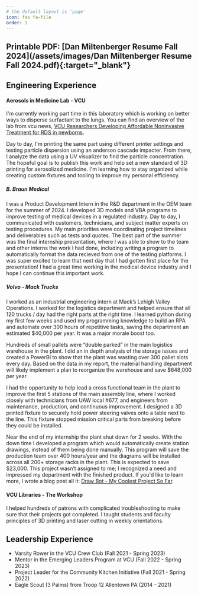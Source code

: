 ```yaml
---
# the default layout is 'page'
icon: fas fa-file
order: 1
---
```


## Printable PDF: [Dan Miltenberger Resume Fall 2024](/assets/images/Dan Miltenberger Resume Fall 2024.pdf){:target="_blank"}  


## Engineering Experience
#### Aerosols in Medicine Lab - VCU
I'm currently working part time in this laboratory which is working on better ways to disperse surfactant to the lungs. You can find an overview of the lab from vcu news,  [VCU Researchers Developing Affordable Noninvasive Treatment for RDS in newborns](https://news.vcu.edu/article/2023/08/vcu-researchers-developing-affordable-noninvasive-treatment-for-rds-in-newborns).

Day to day, I'm printing the same part using different printer settings and testing particle dispersion using an anderson cascade impacter. From there, I analyze the data using a UV visualizer to find the particle concentration. The hopeful goal is to publish this work and help set a new standard of 3D printing for aerosolized medicine. I'm learning how to stay organized while creating custom fixtures and tooling to improve my personal efficiency.

##### B. Braun Medical
I was a Product Development Intern in the R&D department in the OEM team for the summer of 2024.  I developed 3D models and VBA programs to improve testing of medical devices in a regulated industry. Day to day, I communicated with customers, technicians, and subject matter experts on testing procedures. My main priorities were coordinating project timelines and deliverables such as tests and quotes. The best part of the summer was the final internship presentation, where I was able to show to the team and other interns the work I had done, including writing a program to automatically format the data recieved from one of the testing platforms. I was super excited to learn that next day that I had gotten first place for the presentation! I had a great time working in the medical device industry and I hope I can continue this important work. 

##### Volvo - Mack Trucks
I worked as an industrial engineering intern at Mack’s Lehigh Valley Operations. I worked for the logistics department and helped ensure that all 120 trucks / day had the right parts at the right time. I learned python during my first few weeks and used my programming knowledge to build an RPA and automate over 300 hours of repetitive tasks, saving the department an estimated $40,000 per year. It was a major morale boost too.

Hundreds of small pallets were “double parked” in the main logistics warehouse in the plant. I did an in depth analysis of the storage issues and created a PowerBI to show that the plant was wasting over 300 pallet slots every day. Based on the data in my report, the material handling department will likely implement a plan to reorganize the warehouse and save $648,000 per year.

I had the opportunity to help lead a cross functional team in the plant to improve the first 5 stations of the main assembly line, where I worked closely with technicians from UAW local #677, and engineers from maintenance, production, and continuous improvement. I designed a 3D printed fixture to securely hold power steering valves onto a table next to the line. This fixture stopped mission critical parts from breaking before they could be installed.

Near the end of my internship the plant shut down for 2 weeks. With the down time I developed a program which would automatically create station drawings, instead of them being done manually. This program will save the production team over 400 hours/year and the diagrams will be installed across all 200+ storage racks in the plant. This is expected to save $23,000. This project wasn’t assigned to me; I recognized a need and impressed my department with the finished product. If you'd like to learn more, I wrote a blog post all it: [Draw Bot - My Coolest Project So Far](https://danmiltenberger.github.io/posts/DRAW-BOT-OVERVIEW/).   

#### VCU Libraries - The Workshop
I helped hundreds of patrons with complicated troubleshooting to make sure that their projects got completed. I taught students and faculty principles of 3D printing and laser cutting in weekly orientations.

## Leadership Experience
- Varsity Rower in the VCU Crew Club                      (Fall 2021 - Spring 2023)
- Mentor in the Emerging Leaders Program at VCU           (Fall 2022 - Spring 2023)
- Project Leader for the Community Kitchen Initiative     (Fall 2021 - Spring 2022)
- Eagle Scout (3 Palms) from Troop 12 Allentown PA        (2014 - 2021)
